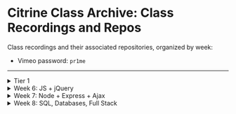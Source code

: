 # Citrine Class Archive: Class Recordings and Repos

Class recordings and their associated repositories, organized by week: 

  - Vimeo password: `pr1me`

---

<details>
  <summary>Tier 1</summary>

  * Videos:
    * [Week 1](https://vimeo.com/800640028)
    * [Week 2](https://vimeo.com/804059749)
    * [Week 3](https://vimeo.com/807952186)
    * [Week 4](https://vimeo.com/808843801)
    * [Week 5](https://vimeo.com/811366851)
</details>

<details>
  <summary>Week 6: JS + jQuery</summary>

  ##### Monday - 03/27:
  * Repo:
    * [js-foundations](https://github.com/PrimeAcademy/citrine-js-foundations)
  * Videos:
    * [Welcome!](https://vimeo.com/813680305)
    * [Syllabus + Tier 2 Expectations](https://vimeo.com/813682698)
    * [Expressions and Values](https://vimeo.com/813686423)
    * [Control Flow and Data Modeling](https://vimeo.com/813688902)
    * [Nested `for...of` Loops](https://vimeo.com/813718292)

  ##### Tuesday - 03/28:
  * Repos:
    * [t1-code-challenge-live-solve](https://github.com/PrimeAcademy/citrine-tier-1-code-challenge-live-solve)
    * [bonus-calculator-live-solve](https://github.com/PrimeAcademy/citrine-bonus-calculator-group-project-1-live-solve)
  * Videos:
    * [Tier 1 Code Challenge Solve](https://vimeo.com/813718900)
    * [Bonus Calculator Solve](https://vimeo.com/813722201)

  ##### Wednesday - 03/29:
  * Videos:
    * [Intro to Whiteboarding](https://vimeo.com/813858566)
    * [Debugging: Matt's Demo and Andrew's Debugging Adventure](https://vimeo.com/813859477)

  ##### Thursday - 03/30:
  * Repos:
    * [html-dom](https://github.com/PrimeAcademy/citrine-html-dom)
    * [event-driven-programming](https://github.com/PrimeAcademy/citrine-event-driven-programming)
    * [event-delegation](https://github.com/PrimeAcademy/citrine-event-delegation)
  * Videos:
    * [Debugging Presentations](https://vimeo.com/813865663)
    * [Foundational Concepts of HTML, CSS, and The DOM](https://vimeo.com/813869379)
    * [Event-Driven Programming w/ jQuery](https://vimeo.com/813869818)
    * [Event Delegation w/ jQuery](https://vimeo.com/813870434)

  ##### Friday - 03/31:
  * Repos:
    * [color-blocks-solve](https://github.com/PrimeAcademy/citrine-color-blocks-solve)
    * [jquery-app](https://github.com/PrimeAcademy/citrine-jquery-app) 👈 jQuery Cheat Sheet in `README.md`
  * Videos:
    * [Color Blocks Solve](https://vimeo.com/813891453)
    * [Forms, Inputs, and `event.preventDefault()`](https://vimeo.com/813892009)
    * [Making an App](https://vimeo.com/813892311)

</details>

<details>
  <summary>Week 7: Node + Express + Ajax</summary>

  ##### Monday - 04/03:
  * Repos:
    * [jquery-salary-calculator-solve](https://github.com/PrimeAcademy/citrine-jquery-salary-calculator-solve)
    * [jquery-salary-calculator-solved-with-state](https://github.com/PrimeAcademy/citrine-jquery-salary-calculator-solved-with-state)
  * Videos:
    * [Salary Calculator Solve: Part 1](https://vimeo.com/815026203)
    * [Salary Calculator Solve: Part 2](https://vimeo.com/815026139)
    * [Event --> State --> Render](https://vimeo.com/815026079)

  ##### Tuesday - 04/04:
  * Repos:
    * [guess-who-solve](https://github.com/PrimeAcademy/citrine-guess-who-1-solve)
    * [node-intro](https://github.com/PrimeAcademy/citrine-node-intro)
    * [js-in-node-vs-browser](https://github.com/PrimeAcademy/citrine-emu-friends)
    * [express-server](https://github.com/PrimeAcademy/citrine-express-server) 👈 need some express boilerplate?
  * Videos:
    * [Career Dev: Mentorship Overview](https://vimeo.com/815027075)
    * [The Stack](https://vimeo.com/815027038)
    * [Node: Another JS Runtime](https://vimeo.com/815026979)
    * [Server: Using the Express Library to Make One](https://vimeo.com/815026911)

  ##### Wednesday - 04/05:
  * Repos:
    * [ajax-get](https://github.com/PrimeAcademy/citrine-the-express-express-ajax-example)
    * [ajax-post](https://github.com/PrimeAcademy/citrine-the-express-express-ajax-post)
  * Videos:
    * [Q&A w/ Conceptual Drawing About Servers](https://vimeo.com/815066904)
    * [Making a GET Request from Client-Side](https://vimeo.com/815156937)
    * [Making a POST Request from Client-Side](https://vimeo.com/815154923)

  ##### Thursday - 04/06:
  * Repo:
    * [client-server-get-post-review](https://github.com/PrimeAcademy/citrine-client-server-get-post-review) 👈 live solve of Server-Side Inventory + excalidraw diagram of GET/POST in `README.md`
  * Videos:
    * [Client/Sever Get/Post Review: Part 1](https://vimeo.com/815861365)
    * [Client/Sever Get/Post Review: Part 2](https://vimeo.com/815860571)

  ##### Friday - 04/07:
  * Repo:
    * [Group Number Guessing Game Solve](https://github.com/PrimeAcademy/citrine-group-number-guessing-game-solve)
  * Videos:
    * None
</details>

<details>
  <summary>Week 8: SQL, Databases, Full Stack</summary>

  ##### Monday - 04/10:
  * Repos:
    * [Weekend Jquery Server Calculator Live Solve](https://github.com/PrimeAcademy/citrine-weekend-jquery-server-calculator-solve)
    * [Express Routers Example](https://github.com/PrimeAcademy/citrine-express-routers)
    * [Citrine New App](https://github.com/PrimeAcademy/citrine-new-app)
  * Videos:
    * [Weekend Jquery Server Calculator Live Solve](https://vimeo.com/manage/videos/816293470)
    * TBD: Express Routers Example
  
  ##### Tuesday - 04/11:
  * Repos:
    * [Example SQL Queries](https://github.com/PrimeAcademy/citrine-sql-queries)
  * Videos:
    * TBD

  ##### Wednesday - 04/12:
  * Repos:
    * [Full Stack GET & POST](https://github.com/PrimeAcademy/citrine-full-stack-get-post)
    * [FULL Stack CRUD](https://github.com/PrimeAcademy/citrine-full-stack-crud)
  * Videos:
    * TBD

  ##### Thursday - 04/13:
  * Repos:
    * [FULL Stack CRUD](https://github.com/PrimeAcademy/citrine-full-stack-crud)
      -- Same repo as yesterday, just added in Update
  * Videos:
    * TBD

  ##### Friday - 04/14:
  * Repos:
    * TBD
  * Videos:
    * TBD

</details>








